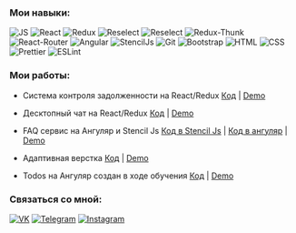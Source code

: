 ### Мои навыки:
![JS](https://img.shields.io/badge/JavaScript-black?style=flat-square&logo=javaScript)
![React](https://img.shields.io/badge/React-black?style=flat-square&logo=react)
![Redux](https://img.shields.io/badge/Redux-black?style=flat-square&logo=redux)
![Reselect](https://img.shields.io/badge/styled--components-black?style=flat-square&logo=styled-components)
![Reselect](https://img.shields.io/badge/Reselect-black?style=flat-square&logo=reselect)
![Redux-Thunk](https://img.shields.io/badge/Redux--Thunk-black?style=flat-square&logo=redux-thunk)
![React-Router](https://img.shields.io/badge/React_Router-black?style=flat-square&logo=react-router)
![Angular](https://img.shields.io/badge/Angular-black?style=flat-square&logo=angular)
![StencilJs](https://img.shields.io/badge/StencilJs-black?style=flat-square&logo=ionic)
![Git](https://img.shields.io/badge/Git-black?style=flat-square&logo=git)
![Bootstrap](https://img.shields.io/badge/Bootstrap-black?style=flat-square&logo=Bootstrap)
![HTML](https://img.shields.io/badge/HTML-black?style=flat-square&logo=HTML5)
![CSS](https://img.shields.io/badge/CSS-black?style=flat-square&logo=css3)
![Prettier](https://img.shields.io/badge/Prettier-black?style=flat-square&logo=prettier)
![ESLint](https://img.shields.io/badge/ESLint-black?style=flat-square&logo=eslint)


### Мои работы:

- Система контроля задолженности на React/Redux [Код](https://github.com/magabiev/acr) | [Demo](https://acr-app.herokuapp.com/)

- Десктопный чат на React/Redux [Код](https://github.com/magabiev/desktop-chat) | [Demo](https://desktop-chat-qqqefgcf1-maagaa14011999-gmailcom.vercel.app/)

- FAQ сервис на Ангуляр и Stencil Js [Код в Stencil Js](https://github.com/magabiev/algolia-project-in-stenciljs) | [Код в ангуляр](https://github.com/magabiev/algolia-in-angular) | [Demo](https://magabiev.github.io/algolia-angular/)

- Адаптивная верстка [Код](https://github.com/magabiev/magabiev.github.io/tree/master/portfolio-website) | [Demo](https://magabiev.github.io/portfolio-website/)

- Todos на Ангуляр создан в ходе обучения [Код](https://github.com/magabiev/todos) | [Demo](https://magabiev.github.io/todos/)

### Связаться со мной:
[![VK](https://img.shields.io/badge/VK-red?style=social&logo=vk)](https://vk.com/magabiev)
[![Telegram](https://img.shields.io/badge/Telegram-red?style=social&logo=telegram)](https://teleg.run/magabiev)
[![Instagram](https://img.shields.io/badge/Instagram-red?style=social&logo=instagram)](https://instagram.com/magabievv?igshid=1jspxtrkzkf4y)
